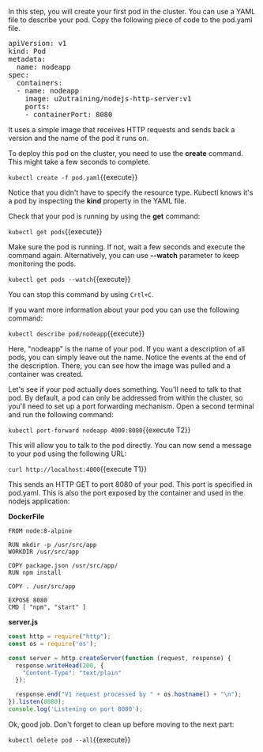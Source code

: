 In this step, you will create your first pod in the cluster. You can use a YAML file to describe your pod.
Copy the following piece of code to the pod.yaml file.

<pre class="file"
  data-filename="./pod.yaml"
  data-target="replace">
apiVersion: v1
kind: Pod
metadata:
  name: nodeapp
spec:
  containers:
  - name: nodeapp
    image: u2utraining/nodejs-http-server:v1
    ports:
    - containerPort: 8080
</pre>

It uses a simple image that receives HTTP requests and sends back a version and the name of the pod it runs on.

To deploy this pod on the cluster, you need to use the **create** command. This might take a few seconds to complete.

`kubectl create -f pod.yaml`{{execute}}

Notice that you didn't have to specify the resource type. Kubectl knows it's a pod by inspecting the **kind** property in the YAML file.

Check that your pod is running by using the **get** command:

`kubectl get pods`{{execute}}

Make sure the pod is running. If not, wait a few seconds and execute the command again. Alternatively, you can use **--watch** parameter to keep monitoring the pods.

`kubectl get pods --watch`{{execute}}

You can stop this command by using `Crtl+C`.

If you want more information about your pod you can use the following command:

`kubectl describe pod/nodeapp`{{execute}}

Here, "nodeapp" is the name of your pod. If you want a description of all pods, you can simply leave out the name. Notice the events at the end of the description. There, you can see how the image was pulled and a container was created.

Let's see if your pod actually does something. You'll need to talk to that pod. By default, a pod can only be addressed from within the cluster, so you'll need to set up a port forwarding mechanism.
Open a second terminal and run the following command:

`kubectl port-forward nodeapp 4000:8080`{{execute T2}}

This will allow you to talk to the pod directly. You can now send a message to your pod using the following URL:

`curl http://localhost:4000`{{execute T1}}

This sends an HTTP GET to port 8080 of your pod. This port is specified in pod.yaml. This is also the port exposed by the container and used in the nodejs application:

**DockerFile**
```docker
FROM node:8-alpine

RUN mkdir -p /usr/src/app
WORKDIR /usr/src/app

COPY package.json /usr/src/app/
RUN npm install

COPY . /usr/src/app

EXPOSE 8080
CMD [ "npm", "start" ]
```

**server.js**
```javascript
const http = require("http");
const os = require('os');

const server = http.createServer(function (request, response) {
  response.writeHead(200, {
    "Content-Type": "text/plain"
  });

  response.end("V1 request processed by " + os.hostname() + "\n");
}).listen(8080);
console.log('Listening on port 8080');
```

Ok, good job. Don't forget to clean up before moving to the next part:

`kubectl delete pod --all`{{execute}}
